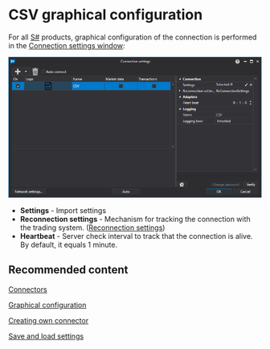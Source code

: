 # CSV graphical configuration

For all [S\#](../../../../api.md) products, graphical configuration of the connection is performed in the [Connection settings window](../../../graphical_user_interface/connection_settings_window.md):

![API GUI Settings CSV](../../../../../images/api_gui_settings_csv.png)

- **Settings** \- Import settings
- **Reconnection settings** \- Mechanism for tracking the connection with the trading system. ([Reconnection settings](../../reconnection_settings.md))
- **Heartbeat** \- Server check interval to track that the connection is alive. By default, it equals 1 minute.

## Recommended content

[Connectors](../../../connectors.md)

[Graphical configuration](../../graphical_configuration.md)

[Creating own connector](../../creating_own_connector.md)

[Save and load settings](../../save_and_load_settings.md)
